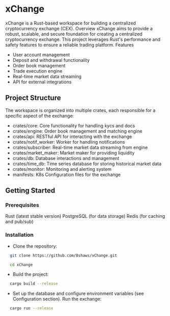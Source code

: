 # xChange
xChange is a Rust-based workspace for building a centralized cryptocurrency exchange (CEX).
Overview
xChange aims to provide a robust, scalable, and secure foundation for creating a centralized cryptocurrency exchange. This project leverages Rust's performance and safety features to ensure a reliable trading platform.
Features

- User account management
- Deposit and withdrawal functionality
- Order book management
- Trade execution engine
- Real-time market data streaming
- API for external integrations

## Project Structure
The workspace is organized into multiple crates, each responsible for a specific aspect of the exchange:

- crates/core: Core functionality for handling kycs and docs
- crates/engine: Order book management and matching engine
- crates/api: RESTful API for interacting with the exchange
- crates/notif_worker: Worker for handling notifications
- crates/subscriber: Real-time market data streaming from engine
- crates/market_maker: Market maker for providing liquidity
- crates/db: Database interactions and management
- crates/time_db: Time series database for storing historical market data
- crates/monitor: Monitoring and alerting system
- manifests: K8s Configuration files for the exchange

## Getting Started
### Prerequisites

Rust (latest stable version)
PostgreSQL (for data storage)
Redis (for caching and pub/sub)

### Installation

- Clone the repository:
```sh
  git clone https://github.com/8shaws/xChange.git
```
```sh
  cd xChange
```

- Build the project:
```sh
  cargo build --release
```

- Set up the database and configure environment variables (see Configuration section).
Run the exchange:
```sh
  cargo run --release
```
